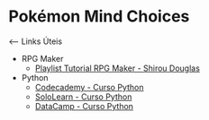 # Pokémon Mind Choices

&lt;-- Links Úteis 
- RPG Maker
	- [Playlist Tutorial RPG Maker - Shirou Douglas](https://www.youtube.com/watch?v=E8X5VFv3CJw&list=PLBaMZNSXWHX8-8G3jAyY4ENL_RWvuLaLB)	
- Python
	- [Codecademy - Curso Python](https://www.codecademy.com/learn/learn-python)
	- [SoloLearn - Curso Python](https://www.sololearn.com/Course/Python/)
	- [DataCamp - Curso Python](https://www.datacamp.com/courses/intro-to-python-for-data-science)
